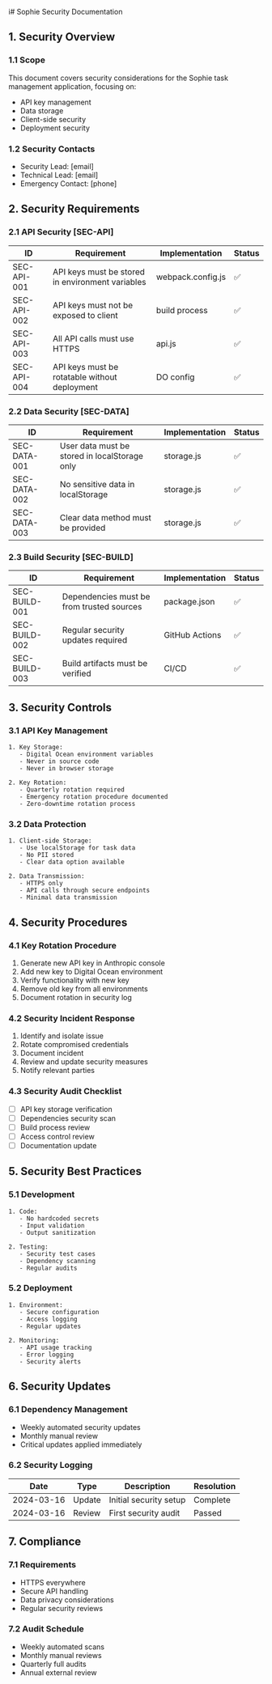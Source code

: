 i# Sophie Security Documentation

## 1. Security Overview

### 1.1 Scope
This document covers security considerations for the Sophie task management application, focusing on:
- API key management
- Data storage
- Client-side security
- Deployment security

### 1.2 Security Contacts
- Security Lead: [email]
- Technical Lead: [email]
- Emergency Contact: [phone]

## 2. Security Requirements

### 2.1 API Security [SEC-API]
| ID | Requirement | Implementation | Status |
|----|-------------|----------------|---------|
| SEC-API-001 | API keys must be stored in environment variables | webpack.config.js | ✅ |
| SEC-API-002 | API keys must not be exposed to client | build process | ✅ |
| SEC-API-003 | All API calls must use HTTPS | api.js | ✅ |
| SEC-API-004 | API keys must be rotatable without deployment | DO config | ✅ |

### 2.2 Data Security [SEC-DATA]
| ID | Requirement | Implementation | Status |
|----|-------------|----------------|---------|
| SEC-DATA-001 | User data must be stored in localStorage only | storage.js | ✅ |
| SEC-DATA-002 | No sensitive data in localStorage | storage.js | ✅ |
| SEC-DATA-003 | Clear data method must be provided | storage.js | ✅ |

### 2.3 Build Security [SEC-BUILD]
| ID | Requirement | Implementation | Status |
|----|-------------|----------------|---------|
| SEC-BUILD-001 | Dependencies must be from trusted sources | package.json | ✅ |
| SEC-BUILD-002 | Regular security updates required | GitHub Actions | ✅ |
| SEC-BUILD-003 | Build artifacts must be verified | CI/CD | ✅ |

## 3. Security Controls

### 3.1 API Key Management
```plaintext
1. Key Storage:
   - Digital Ocean environment variables
   - Never in source code
   - Never in browser storage

2. Key Rotation:
   - Quarterly rotation required
   - Emergency rotation procedure documented
   - Zero-downtime rotation process
```

### 3.2 Data Protection
```plaintext
1. Client-side Storage:
   - Use localStorage for task data
   - No PII stored
   - Clear data option available

2. Data Transmission:
   - HTTPS only
   - API calls through secure endpoints
   - Minimal data transmission
```

## 4. Security Procedures

### 4.1 Key Rotation Procedure
1. Generate new API key in Anthropic console
2. Add new key to Digital Ocean environment
3. Verify functionality with new key
4. Remove old key from all environments
5. Document rotation in security log

### 4.2 Security Incident Response
1. Identify and isolate issue
2. Rotate compromised credentials
3. Document incident
4. Review and update security measures
5. Notify relevant parties

### 4.3 Security Audit Checklist
- [ ] API key storage verification
- [ ] Dependencies security scan
- [ ] Build process review
- [ ] Access control review
- [ ] Documentation update

## 5. Security Best Practices

### 5.1 Development
```plaintext
1. Code:
   - No hardcoded secrets
   - Input validation
   - Output sanitization

2. Testing:
   - Security test cases
   - Dependency scanning
   - Regular audits
```

### 5.2 Deployment
```plaintext
1. Environment:
   - Secure configuration
   - Access logging
   - Regular updates

2. Monitoring:
   - API usage tracking
   - Error logging
   - Security alerts
```

## 6. Security Updates

### 6.1 Dependency Management
- Weekly automated security updates
- Monthly manual review
- Critical updates applied immediately

### 6.2 Security Logging
| Date | Type | Description | Resolution |
|------|------|-------------|------------|
| 2024-03-16 | Update | Initial security setup | Complete |
| 2024-03-16 | Review | First security audit | Passed |

## 7. Compliance

### 7.1 Requirements
- HTTPS everywhere
- Secure API handling
- Data privacy considerations
- Regular security reviews

### 7.2 Audit Schedule
- Weekly automated scans
- Monthly manual reviews
- Quarterly full audits
- Annual external review
